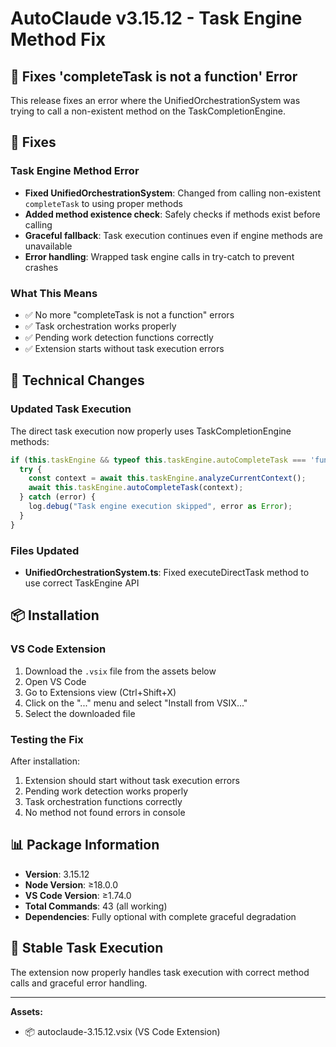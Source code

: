 # AutoClaude v3.15.12 - Task Engine Method Fix

## 🔧 Fixes 'completeTask is not a function' Error

This release fixes an error where the UnifiedOrchestrationSystem was trying to call a non-existent method on the TaskCompletionEngine.

## 🐛 Fixes

### Task Engine Method Error
- **Fixed UnifiedOrchestrationSystem**: Changed from calling non-existent `completeTask` to using proper methods
- **Added method existence check**: Safely checks if methods exist before calling
- **Graceful fallback**: Task execution continues even if engine methods are unavailable
- **Error handling**: Wrapped task engine calls in try-catch to prevent crashes

### What This Means
- ✅ No more "completeTask is not a function" errors
- ✅ Task orchestration works properly
- ✅ Pending work detection functions correctly
- ✅ Extension starts without task execution errors

## 🔧 Technical Changes

### Updated Task Execution
The direct task execution now properly uses TaskCompletionEngine methods:
```javascript
if (this.taskEngine && typeof this.taskEngine.autoCompleteTask === 'function') {
  try {
    const context = await this.taskEngine.analyzeCurrentContext();
    await this.taskEngine.autoCompleteTask(context);
  } catch (error) {
    log.debug("Task engine execution skipped", error as Error);
  }
}
```

### Files Updated
- **UnifiedOrchestrationSystem.ts**: Fixed executeDirectTask method to use correct TaskEngine API

## 📦 Installation

### VS Code Extension
1. Download the `.vsix` file from the assets below
2. Open VS Code
3. Go to Extensions view (Ctrl+Shift+X)
4. Click on the "..." menu and select "Install from VSIX..."
5. Select the downloaded file

### Testing the Fix
After installation:
1. Extension should start without task execution errors
2. Pending work detection works properly
3. Task orchestration functions correctly
4. No method not found errors in console

## 📊 Package Information

- **Version**: 3.15.12
- **Node Version**: ≥18.0.0
- **VS Code Version**: ≥1.74.0
- **Total Commands**: 43 (all working)
- **Dependencies**: Fully optional with complete graceful degradation

## 🎉 Stable Task Execution

The extension now properly handles task execution with correct method calls and graceful error handling.

---

**Assets:**
- 📦 autoclaude-3.15.12.vsix (VS Code Extension)